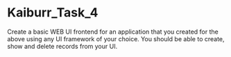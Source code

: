 # Kaiburr_Task_4
Create a basic WEB UI frontend for an application that you created for the above using any UI framework of your choice. You should be able to create, show and delete records from your UI.
